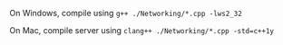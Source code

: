 On Windows, compile using 
`
g++ ./Networking/*.cpp -lws2_32
`

On Mac, compile server using
`
clang++ ./Networking/*.cpp -std=c++1y
`